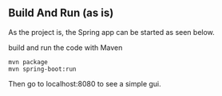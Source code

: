 
## Build And Run (as is)

As the project is, the Spring app can be started as seen below.

build and run the code with Maven

    mvn package
    mvn spring-boot:run

Then go to localhost:8080 to see a simple gui.

